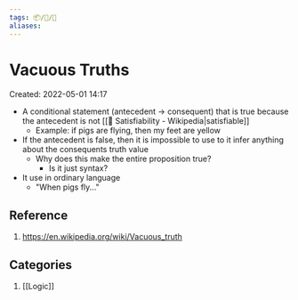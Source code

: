 ```yaml
---
tags: 📦/📝/📃
aliases:
---
```



# Vacuous Truths
Created: 2022-05-01 14:17

- A conditional statement (antecedent -> consequent) that is true because the antecedent is not [[📃 Satisfiability - Wikipedia|satisfiable]]
	- Example: if pigs are flying, then my feet are yellow
- If the antecedent is false, then it is impossible to use to it infer anything about the consequents truth value
	- Why does this make the entire proposition true?
		- Is it just syntax?
- It use in ordinary language
	- "When pigs fly..."

## Reference
1. https://en.wikipedia.org/wiki/Vacuous_truth

## Categories
1. [[Logic]]